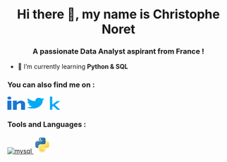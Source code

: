 <h1 align="center">Hi there 👋, my name is Christophe Noret</h1>
<h3 align="center">A passionate Data Analyst aspirant from France !</h3>


- 🌱 I’m currently learning **Python & SQL**

<h3 align="left">You can also find me on :</h3>
<p align="left">
<a href="https://www.linkedin.com/in/cnoret)" target="blank"><img align="center" src="https://github.com/cnoret/Portfolio/blob/main/images/linked-in-alt.svg" alt="sachin7409" height="30" width="40" /></a>
<a href="https://twitter.com/noret_c" target="blank"><img align="center" src="https://github.com/cnoret/Portfolio/blob/main/images/twitter.svg" alt="iamsachin7409" height="30" width="40" /></a>
<a href="https://www.kaggle.com/christophenoret" target="blank"><img align="center" src="https://github.com/cnoret/Portfolio/blob/main/images/kaggle.svg" alt="sstarlord" height="30" width="40" /></a>
</p>

<h3 align="left">Tools and Languages :</h3>
<p align="left"></a> <a href="https://www.mysql.com/" target="_blank"> <img src="https://github.com/cnoret/cnoret/blob/main/images/SQL.png" alt="mysql" width="40" height="40"/> </a></a> <a href="https://www.python.org" target="_blank"> <img src="https://github.com/cnoret/Portfolio/blob/main/images/python-original.svg" alt="python" width="40" height="40"/></a></p>
